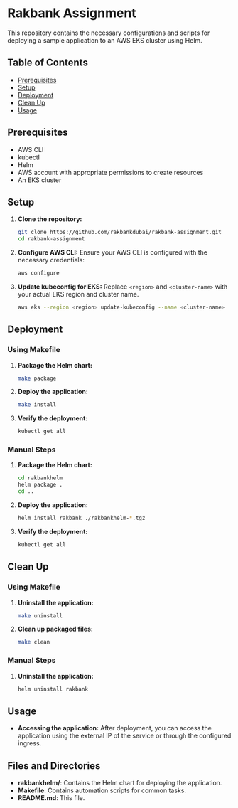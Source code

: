 # Rakbank Assignment

This repository contains the necessary configurations and scripts for deploying a sample application to an AWS EKS cluster using Helm.

## Table of Contents
- [Prerequisites](#prerequisites)
- [Setup](#setup)
- [Deployment](#deployment)
- [Clean Up](#clean-up)
- [Usage](#usage)

## Prerequisites
- AWS CLI
- kubectl
- Helm
- AWS account with appropriate permissions to create resources
- An EKS cluster

## Setup
1. **Clone the repository:**
    ```sh
    git clone https://github.com/rakbankdubai/rakbank-assignment.git
    cd rakbank-assignment
    ```

2. **Configure AWS CLI:**
    Ensure your AWS CLI is configured with the necessary credentials:
    ```sh
    aws configure
    ```

3. **Update kubeconfig for EKS:**
    Replace `<region>` and `<cluster-name>` with your actual EKS region and cluster name.
    ```sh
    aws eks --region <region> update-kubeconfig --name <cluster-name>
    ```

## Deployment

### Using Makefile
1. **Package the Helm chart:**
    ```sh
    make package
    ```

2. **Deploy the application:**
    ```sh
    make install
    ```

3. **Verify the deployment:**
    ```sh
    kubectl get all
    ```

### Manual Steps
1. **Package the Helm chart:**
    ```sh
    cd rakbankhelm
    helm package .
    cd ..
    ```

2. **Deploy the application:**
    ```sh
    helm install rakbank ./rakbankhelm-*.tgz
    ```

3. **Verify the deployment:**
    ```sh
    kubectl get all
    ```

## Clean Up

### Using Makefile
1. **Uninstall the application:**
    ```sh
    make uninstall
    ```

2. **Clean up packaged files:**
    ```sh
    make clean
    ```

### Manual Steps
1. **Uninstall the application:**
    ```sh
    helm uninstall rakbank
    ```

## Usage
- **Accessing the application:**
  After deployment, you can access the application using the external IP of the service or through the configured ingress.

## Files and Directories
- **rakbankhelm/**: Contains the Helm chart for deploying the application.
- **Makefile**: Contains automation scripts for common tasks.
- **README.md**: This file.



